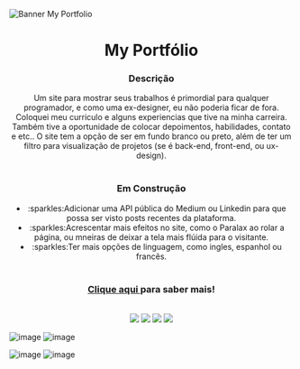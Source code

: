 ![Banner My Portfolio](https://i.redd.it/a3ftzqi7ide71.png)


 <h1 align='center'> My Portfólio </h1> 

<div align='center'>
<h3> Descrição </h3>
Um site para mostrar seus trabalhos é primordial para qualquer programador, e como uma ex-designer, eu não poderia ficar de fora. 
Coloquei meu curriculo e alguns experiencias que tive na minha carreira. Também tive a oportunidade de colocar depoimentos, habilidades, contato e etc.. O site tem a opção de 
ser em fundo branco ou preto, além de ter um filtro para visualização de projetos (se é back-end, front-end, ou ux-design).
</div>

<br>

<div align='center'>
<h3> Em Construção </h3>

 <li>:sparkles:Adicionar uma API pública do Medium ou Linkedin para que possa ser visto posts recentes da plataforma. </li>
 <li>:sparkles:Acrescentar mais efeitos no site, como o Paralax ao rolar a página, ou mneiras de deixar a tela mais flúida para o visitante. </li>
 <li>:sparkles:Ter mais opções de linguagem, como ingles, espanhol ou francês.</li>
</div>

<br>

<div align='center'>
<h3><a href="https://my-portfolio-eight-sepia.vercel.app"> Clique aqui </a> para saber mais! </h3>
</div>

<br>

<div align='center'>
<img src='https://img.shields.io/badge/JavaScript-F7DF1E?style=for-the-badge&logo=javascript&logoColor=black' />
<img src='https://img.shields.io/badge/React-20232A?style=for-the-badge&logo=react&logoColor=61DAFB' />
<img src='https://img.shields.io/badge/CSS3-1572B6?style=for-the-badge&logo=css3&logoColor=white' />
<img src='https://img.shields.io/badge/HTML5-E34F26?style=for-the-badge&logo=html5&logoColor=white' />

</div>

![image](https://user-images.githubusercontent.com/100371634/235375559-ed214f62-4291-4151-8e68-3809b380fc5c.png)
![image](https://user-images.githubusercontent.com/100371634/235375608-ff5e0c13-2a06-4b89-a0e6-91d05cc7b668.png)

![image](https://user-images.githubusercontent.com/100371634/235375855-2f755e12-8fe5-49db-aee5-4e3239855c08.png)
![image](https://user-images.githubusercontent.com/100371634/235375596-dc64961b-4280-4c2b-b9e5-2f509680a11c.png)

